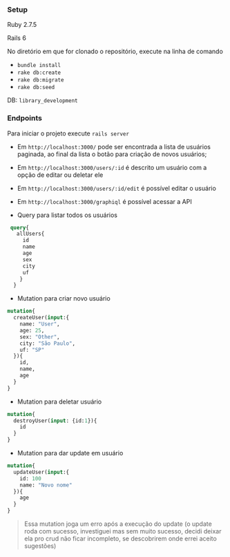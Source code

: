 ### Setup

Ruby 2.7.5

Rails 6

No diretório em que for clonado o repositório, execute na linha de comando
- `bundle install`
- `rake db:create`
- `rake db:migrate`
- `rake db:seed`

DB: `library_development` 

### Endpoints
Para iniciar o projeto execute `rails server`
- Em `http://localhost:3000/` pode ser encontrada a lista de usuários paginada, ao final da lista o botão para criação de novos usuários;
- Em `http://localhost:3000/users/:id` é descrito um usuário com a opção de editar ou deletar ele
- Em `http://localhost:3000/users/:id/edit` é possível editar o usuário
- Em `http://localhost:3000/graphiql` é possível acessar a API 

- Query para listar todos os usuários 
``` graphql
 query{
   allUsers{
     id
     name
     age
     sex
     city
     uf
    }
  }
```

- Mutation para criar novo usuário
``` graphql
mutation{
  createUser(input:{
    name: "User",
    age: 25,
    sex: "Other",
    city: "São Paulo",
    uf: "SP"
  }){
    id,
    name,
    age
  }
}
```
- Mutation para deletar usuário
```graphql
mutation{
  destroyUser(input: {id:1}){
    id
  }
}
```
- Mutation para dar update em usuário
```graphql
mutation{
  updateUser(input:{
    id: 100
    name: "Novo nome"
  }){
    age
  }
}
```

> Essa mutation joga um erro após a execução do update (o update roda com sucesso, investiguei mas sem muito sucesso, decidi deixar ela pro crud não ficar incompleto, se descobrirem onde errei aceito sugestões)
